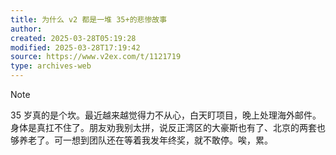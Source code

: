 ```yaml
---
title: 为什么 v2 都是一堆 35+的悲惨故事
author: 
created: 2025-03-28T05:19:28
modified: 2025-03-28T17:19:42
source: https://www.v2ex.com/t/1121719
type: archives-web
---
```


> [!NOTE]
> 35 岁真的是个坎。最近越来越觉得力不从心，白天盯项目，晚上处理海外邮件。身体是真扛不住了。朋友劝我别太拼，说反正湾区的大豪斯也有了、北京的两套也够养老了。可一想到团队还在等着我发年终奖，就不敢停。唉，累。